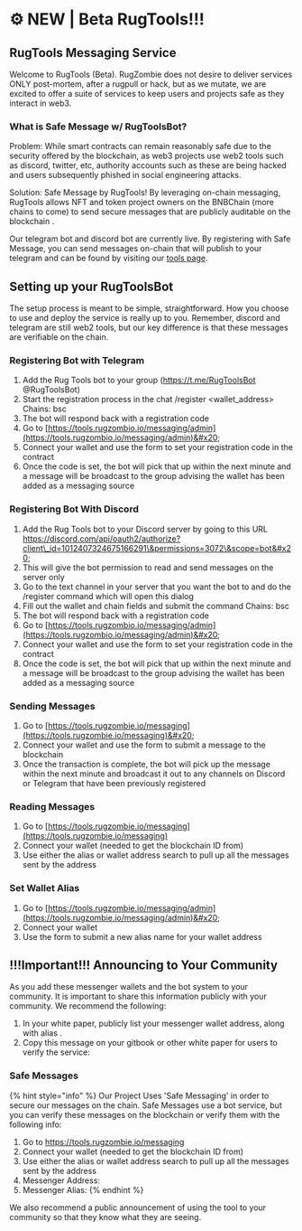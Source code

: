 # ⚙ NEW | Beta RugTools!!!

## RugTools Messaging Service

Welcome to RugTools (Beta). RugZombie does not desire to deliver services ONLY post-mortem, after a rugpull or hack, but as we mutate, we are excited to offer a suite of services to keep users and projects safe as they interact in web3.

### What is Safe Message w/ RugToolsBot?

Problem: While smart contracts can remain reasonably safe due to the security offered by the blockchain, as web3 projects use web2 tools such as discord, twitter, etc, authority accounts such as these are being hacked and users subsequently phished in social engineering attacks.&#x20;

Solution: Safe Message by RugTools! By leveraging on-chain messaging, RugTools allows NFT and token project owners on the BNBChain (more chains to come) to send secure messages that are publicly auditable on the blockchain .

Our telegram bot and discord bot are currently live. By registering with Safe Message, you can send messages on-chain that will publish to your telegram and can be found by visiting our [tools page](https://tools.rugzombio.io/messaging/admin).&#x20;

## Setting up your RugToolsBot

The setup process is meant to be simple, straightforward. How you choose to use and deploy the service is really up to you. Remember, discord and telegram are still web2 tools, but our key difference is that these messages are verifiable on the chain.&#x20;

### Registering Bot with Telegram

1. Add the Rug Tools bot to your group (https://t.me/RugToolsBot @RugToolsBot)&#x20;
2. Start the registration process in the chat /register \<wallet\_address> Chains: bsc&#x20;
3. The bot will respond back with a registration code&#x20;
4. Go to [https://tools.rugzombio.io/messaging/admin](https://tools.rugzombio.io/messaging/admin)&#x20;
5. Connect your wallet and use the form to set your registration code in the contract&#x20;
6. Once the code is set, the bot will pick that up within the next minute and a message will be broadcast to the group advising the wallet has been added as a messaging source

### Registering Bot With Discord&#x20;

1. Add the Rug Tools bot to your Discord server by going to this URL https://discord.com/api/oauth2/authorize?client\_id=1012407324675166291\&permissions=3072\&scope=bot&#x20;
2. This will give the bot permission to read and send messages on the server only&#x20;
3. Go to the text channel in your server that you want the bot to and do the /register command which will open this dialog
4. Fill out the wallet and chain fields and submit the command Chains: bsc&#x20;
5. The bot will respond back with a registration code&#x20;
6. Go to [https://tools.rugzombio.io/messaging/admin](https://tools.rugzombio.io/messaging/admin)&#x20;
7. Connect your wallet and use the form to set your registration code in the contract
8. &#x20;Once the code is set, the bot will pick that up within the next minute and a message will be broadcast to the group advising the wallet has been added as a messaging source

### Sending Messages&#x20;

1. Go to [https://tools.rugzombie.io/messaging](https://tools.rugzombie.io/messaging)&#x20;
2. Connect your wallet and use the form to submit a message to the blockchain&#x20;
3. Once the transaction is complete, the bot will pick up the message within the next minute and broadcast it out to any channels on Discord or Telegram that have been previously registered

### Reading Messages

1. Go to [https://tools.rugzombie.io/messaging](https://tools.rugzombie.io/messaging)
2. Connect your wallet (needed to get the blockchain ID from)&#x20;
3. Use either the alias or wallet address search to pull up all the messages sent by the address

### Set Wallet Alias&#x20;

1. Go to [https://tools.rugzombie.io/messaging/admin](https://tools.rugzombie.io/messaging/admin)&#x20;
2. Connect your wallet&#x20;
3. Use the form to submit a new alias name for your wallet address

## !!!Important!!! Announcing to Your Community

As you add these messenger wallets and the bot system to your community. It is important to share this information publicly with your community. We recommend the following:

1. In your white paper, publicly list your messenger wallet address, along with alias .
2. Copy this message on your gitbook or other white paper for users to verify the service:&#x20;

### Safe Messages

{% hint style="info" %}
Our Project Uses 'Safe Messaging' in order to secure our messages on the chain. Safe Messages use a bot service, but you can verify these messages on the blockchain or verify them with the following info:

1. Go to https://tools.rugzombie.io/messaging
2. Connect your wallet (needed to get the blockchain ID from)&#x20;
3. Use either the alias or wallet address search to pull up all the messages sent by the address
4. Messenger Address:&#x20;
5. Messenger Alias:&#x20;
{% endhint %}

We also recommend a public announcement of using the tool to your community so that they know what they are seeing.&#x20;
